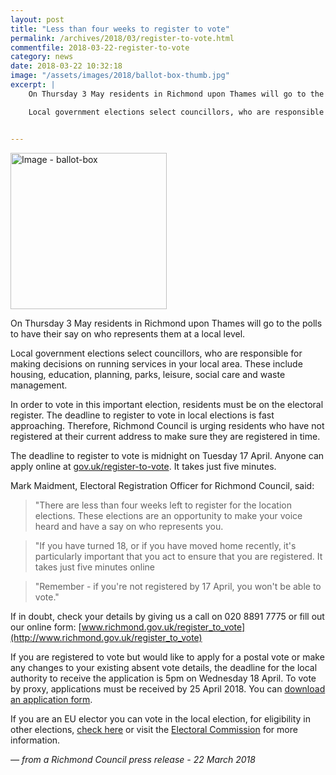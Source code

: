 ```yaml
---
layout: post
title: "Less than four weeks to register to vote"
permalink: /archives/2018/03/register-to-vote.html
commentfile: 2018-03-22-register-to-vote
category: news
date: 2018-03-22 10:32:18
image: "/assets/images/2018/ballot-box-thumb.jpg"
excerpt: |
    On Thursday 3 May residents in Richmond upon Thames will go to the polls to have their say on who represents them at a local level.

    Local government elections select councillors, who are responsible for making decisions on running services in your local area. These include housing, education, planning, parks, leisure, social care and waste management.


---
```


<a href="/assets/images/2018/ballot-box.jpg" title="Click for a larger image"><img src="/assets/images/2018/ballot-box-thumb.jpg" width="250" alt="Image - ballot-box"  class="photo right"/></a>

On Thursday 3 May residents in Richmond upon Thames will go to the polls to have their say on who represents them at a local level.

Local government elections select councillors, who are responsible for making decisions on running services in your local area. These include housing, education, planning, parks, leisure, social care and waste management.

In order to vote in this important election, residents must be on the electoral register. The deadline to register to vote in local elections is fast approaching. Therefore, Richmond Council is urging residents who have not registered at their current address to make sure they are registered in time.

The deadline to register to vote is midnight on Tuesday 17 April. Anyone can apply online at [gov.uk/register-to-vote](https://gov.uk/register-to-vote). It takes just five minutes.

Mark Maidment, Electoral Registration Officer for Richmond Council, said:

> "There are less than four weeks left to register for the location elections. These elections are an opportunity to make your voice heard and have a say on who represents you.


> "If you have turned 18, or if you have moved home recently, it's particularly important that you act to ensure that you are registered. It takes just five minutes online


> "Remember - if you're not registered by 17 April, you won't be able to vote."


If in doubt, check your details by giving us a call on 020 8891 7775 or fill out our online form: [www.richmond.gov.uk/register_to_vote](http://www.richmond.gov.uk/register_to_vote)

If you are registered to vote but would like to apply for a postal vote or make any changes to your existing absent vote details, the deadline for the local authority to receive the application is 5pm on Wednesday 18 April.  To vote by proxy, applications must be received by 25 April 2018. You can [download an application form]([www.richmond.gov.uk/council/elections_voting_and_registration/casting_your_vote](https://www.richmond.gov.uk/council/elections_voting_and_registration/casting_your_vote)).

If you are an EU elector you can vote in the local election, for eligibility in other elections, [check here](http://www.richmond.gov.uk/media/7440/chart_of_election_eligibility_by_country.pdf) or visit the [Electoral Commission](http://www.electoralcommission.org.uk/faq/voting-and-registration/who-can-register-to-vote) for more information.

<cite>&mdash; from a Richmond Council press release - 22 March 2018</cite>

